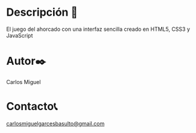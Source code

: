 # Descripción 📂
El juego del ahorcado con una interfaz sencilla creado en HTML5, CSS3 y JavaScript

# Autor✒️
Carlos Miguel

# Contacto📞
carlosmiguelgarcesbasulto@gmail.com
